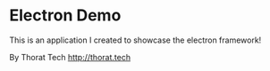 # Electron Demo
This is an application I created to showcase the electron framework!

By Thorat Tech
http://thorat.tech